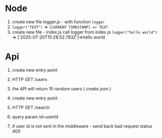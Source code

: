# Node 
1. create new file logger.js - with function `logger`
2. `logger("TEXT")` => `[CURRENT TIMESTAMP] => TEXT`
3. create new file - index.js call logger from index.js `logger("hello world")` => ['2025-07-20T15:28:52.783Z']=>hello world



# Api
1. create new entry point 
2. HTTP GET /users
3. the API will return 10 random users ( create json )


4. create new entry point
5. HTTP GET /search
6. query param id=userId
7. if user id is not sent in the middleware - send back bad request status 400

